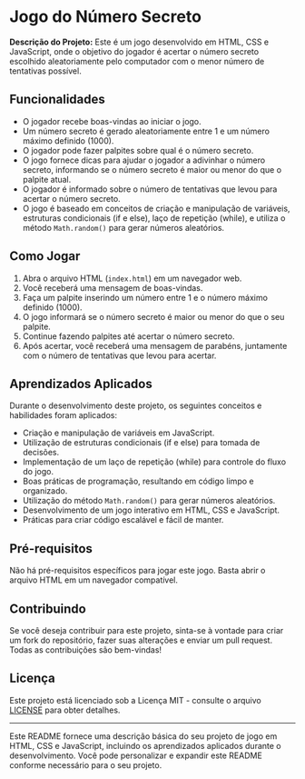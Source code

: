 # Jogo do Número Secreto

**Descrição do Projeto:** Este é um jogo desenvolvido em HTML, CSS e JavaScript, onde o objetivo do jogador é acertar o número secreto escolhido aleatoriamente pelo computador com o menor número de tentativas possível.

## Funcionalidades

- O jogador recebe boas-vindas ao iniciar o jogo.
- Um número secreto é gerado aleatoriamente entre 1 e um número máximo definido (1000).
- O jogador pode fazer palpites sobre qual é o número secreto.
- O jogo fornece dicas para ajudar o jogador a adivinhar o número secreto, informando se o número secreto é maior ou menor do que o palpite atual.
- O jogador é informado sobre o número de tentativas que levou para acertar o número secreto.
- O jogo é baseado em conceitos de criação e manipulação de variáveis, estruturas condicionais (if e else), laço de repetição (while), e utiliza o método `Math.random()` para gerar números aleatórios.

## Como Jogar

1. Abra o arquivo HTML (`index.html`) em um navegador web.
2. Você receberá uma mensagem de boas-vindas.
3. Faça um palpite inserindo um número entre 1 e o número máximo definido (1000).
4. O jogo informará se o número secreto é maior ou menor do que o seu palpite.
5. Continue fazendo palpites até acertar o número secreto.
6. Após acertar, você receberá uma mensagem de parabéns, juntamente com o número de tentativas que levou para acertar.

## Aprendizados Aplicados

Durante o desenvolvimento deste projeto, os seguintes conceitos e habilidades foram aplicados:

- Criação e manipulação de variáveis em JavaScript.
- Utilização de estruturas condicionais (if e else) para tomada de decisões.
- Implementação de um laço de repetição (while) para controle do fluxo do jogo.
- Boas práticas de programação, resultando em código limpo e organizado.
- Utilização do método `Math.random()` para gerar números aleatórios.
- Desenvolvimento de um jogo interativo em HTML, CSS e JavaScript.
- Práticas para criar código escalável e fácil de manter.

## Pré-requisitos

Não há pré-requisitos específicos para jogar este jogo. Basta abrir o arquivo HTML em um navegador compatível.

## Contribuindo

Se você deseja contribuir para este projeto, sinta-se à vontade para criar um fork do repositório, fazer suas alterações e enviar um pull request. Todas as contribuições são bem-vindas!

## Licença

Este projeto está licenciado sob a Licença MIT - consulte o arquivo [LICENSE](LICENSE) para obter detalhes.

---

Este README fornece uma descrição básica do seu projeto de jogo em HTML, CSS e JavaScript, incluindo os aprendizados aplicados durante o desenvolvimento. Você pode personalizar e expandir este README conforme necessário para o seu projeto.
